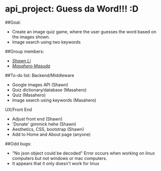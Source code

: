 # api_project: Guess da Word!!! :D

##Goal:
  * Create an image quiz game, where the user guesses the word based on the images shown.
  * Image search using two keywords

##Group members:
  - *[Shawn Li](https://github.com/TyranitarShawn)*
  - *[Masahero Masuda](https://github.com/Masa13)*

##To-do list:
Backend/Middleware
  - Google images API (Shawn)
  - Quiz dictionary/database (Masahero)
  - Quiz (Masahero)
  - Image search using keywords (Masahero)
 
UX/Front End
  - Adjust front end (Shawn)
  - 'Donate' gimmick hehe (Shawn)
  - Aesthetics, CSS, bootstrap (Shawn)
  - Add to Home and About page (anyone)

##Odd bugs:
 - "No json object could be decoded" Error occurs when working on linux computers but not windows or mac computers.
 - It appears that it only doesn't work for linux
